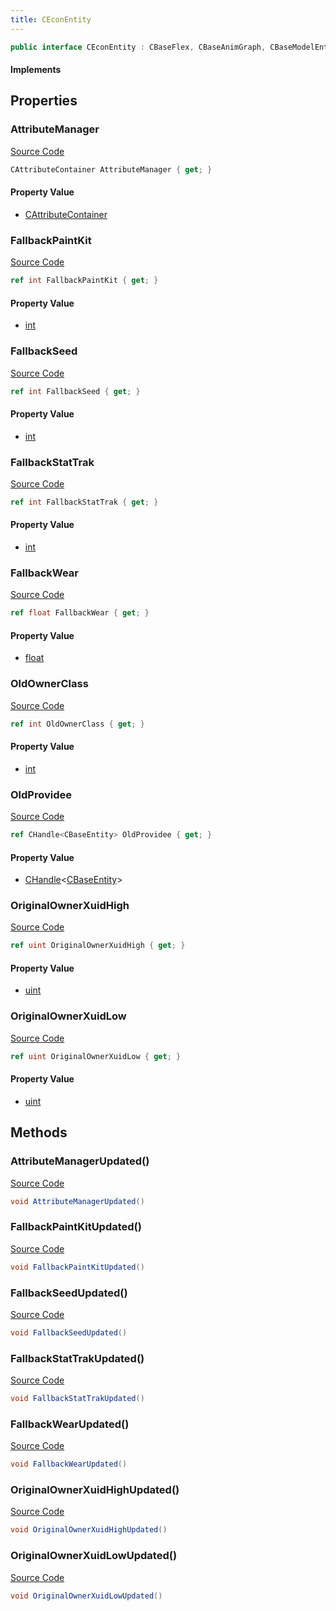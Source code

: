 ```yaml
---
title: CEconEntity
---
```


```csharp
public interface CEconEntity : CBaseFlex, CBaseAnimGraph, CBaseModelEntity, CBaseEntity, CEntityInstance, ISchemaClass<CEntityInstance>, ISchemaClass<CBaseEntity>, ISchemaClass<CBaseModelEntity>, ISchemaClass<CBaseAnimGraph>, ISchemaClass<CBaseFlex>, ISchemaClass<CEconEntity>, ISchemaField, ISchemaClass, INativeHandle
```

#### Implements

## Properties

### AttributeManager

[Source Code](https://github.com/swiftly-solution/swiftlys2/blob/main/managed/src/SwiftlyS2.Generated/Schemas/Interfaces/CEconEntity.cs#L17)

```csharp
CAttributeContainer AttributeManager { get; }
```

#### Property Value

- [CAttributeContainer](/docs/api/shared/schemadefinitions/cattributecontainer)

### FallbackPaintKit

[Source Code](https://github.com/swiftly-solution/swiftlys2/blob/main/managed/src/SwiftlyS2.Generated/Schemas/Interfaces/CEconEntity.cs#L23)

```csharp
ref int FallbackPaintKit { get; }
```

#### Property Value

- [int](https://learn.microsoft.com/dotnet/api/system.int32)

### FallbackSeed

[Source Code](https://github.com/swiftly-solution/swiftlys2/blob/main/managed/src/SwiftlyS2.Generated/Schemas/Interfaces/CEconEntity.cs#L25)

```csharp
ref int FallbackSeed { get; }
```

#### Property Value

- [int](https://learn.microsoft.com/dotnet/api/system.int32)

### FallbackStatTrak

[Source Code](https://github.com/swiftly-solution/swiftlys2/blob/main/managed/src/SwiftlyS2.Generated/Schemas/Interfaces/CEconEntity.cs#L29)

```csharp
ref int FallbackStatTrak { get; }
```

#### Property Value

- [int](https://learn.microsoft.com/dotnet/api/system.int32)

### FallbackWear

[Source Code](https://github.com/swiftly-solution/swiftlys2/blob/main/managed/src/SwiftlyS2.Generated/Schemas/Interfaces/CEconEntity.cs#L27)

```csharp
ref float FallbackWear { get; }
```

#### Property Value

- [float](https://learn.microsoft.com/dotnet/api/system.single)

### OldOwnerClass

[Source Code](https://github.com/swiftly-solution/swiftlys2/blob/main/managed/src/SwiftlyS2.Generated/Schemas/Interfaces/CEconEntity.cs#L33)

```csharp
ref int OldOwnerClass { get; }
```

#### Property Value

- [int](https://learn.microsoft.com/dotnet/api/system.int32)

### OldProvidee

[Source Code](https://github.com/swiftly-solution/swiftlys2/blob/main/managed/src/SwiftlyS2.Generated/Schemas/Interfaces/CEconEntity.cs#L31)

```csharp
ref CHandle<CBaseEntity> OldProvidee { get; }
```

#### Property Value

- [CHandle](/docs/api/shared/natives/chandle-1)<[CBaseEntity](/docs/api/shared/schemadefinitions/cbaseentity)>

### OriginalOwnerXuidHigh

[Source Code](https://github.com/swiftly-solution/swiftlys2/blob/main/managed/src/SwiftlyS2.Generated/Schemas/Interfaces/CEconEntity.cs#L21)

```csharp
ref uint OriginalOwnerXuidHigh { get; }
```

#### Property Value

- [uint](https://learn.microsoft.com/dotnet/api/system.uint32)

### OriginalOwnerXuidLow

[Source Code](https://github.com/swiftly-solution/swiftlys2/blob/main/managed/src/SwiftlyS2.Generated/Schemas/Interfaces/CEconEntity.cs#L19)

```csharp
ref uint OriginalOwnerXuidLow { get; }
```

#### Property Value

- [uint](https://learn.microsoft.com/dotnet/api/system.uint32)

## Methods

### AttributeManagerUpdated()

[Source Code](https://github.com/swiftly-solution/swiftlys2/blob/main/managed/src/SwiftlyS2.Generated/Schemas/Interfaces/CEconEntity.cs#L35)

```csharp
void AttributeManagerUpdated()
```

### FallbackPaintKitUpdated()

[Source Code](https://github.com/swiftly-solution/swiftlys2/blob/main/managed/src/SwiftlyS2.Generated/Schemas/Interfaces/CEconEntity.cs#L38)

```csharp
void FallbackPaintKitUpdated()
```

### FallbackSeedUpdated()

[Source Code](https://github.com/swiftly-solution/swiftlys2/blob/main/managed/src/SwiftlyS2.Generated/Schemas/Interfaces/CEconEntity.cs#L39)

```csharp
void FallbackSeedUpdated()
```

### FallbackStatTrakUpdated()

[Source Code](https://github.com/swiftly-solution/swiftlys2/blob/main/managed/src/SwiftlyS2.Generated/Schemas/Interfaces/CEconEntity.cs#L41)

```csharp
void FallbackStatTrakUpdated()
```

### FallbackWearUpdated()

[Source Code](https://github.com/swiftly-solution/swiftlys2/blob/main/managed/src/SwiftlyS2.Generated/Schemas/Interfaces/CEconEntity.cs#L40)

```csharp
void FallbackWearUpdated()
```

### OriginalOwnerXuidHighUpdated()

[Source Code](https://github.com/swiftly-solution/swiftlys2/blob/main/managed/src/SwiftlyS2.Generated/Schemas/Interfaces/CEconEntity.cs#L37)

```csharp
void OriginalOwnerXuidHighUpdated()
```

### OriginalOwnerXuidLowUpdated()

[Source Code](https://github.com/swiftly-solution/swiftlys2/blob/main/managed/src/SwiftlyS2.Generated/Schemas/Interfaces/CEconEntity.cs#L36)

```csharp
void OriginalOwnerXuidLowUpdated()
```

